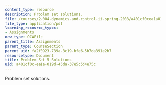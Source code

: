 ```yaml
---
content_type: resource
description: Problem set solutions.
file: /courses/2-004-dynamics-and-control-ii-spring-2008/a401cf0cea1a019d45da37e5c5d4e75c_ps5soln.pdf
file_type: application/pdf
learning_resource_types:
- Assignments
ocw_type: OCWFile
parent_title: Assignments
parent_type: CourseSection
parent_uid: fa2f0923-739a-3c19-bfe6-5b7da391e2b7
resourcetype: Document
title: Problem Set 5 Solutions
uid: a401cf0c-ea1a-019d-45da-37e5c5d4e75c
---
```

Problem set solutions.

